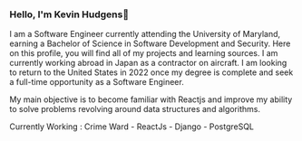 ### Hello, I'm Kevin Hudgens👋

I am a Software Engineer currently attending the University of Maryland, earning a Bachelor of Science in Software Development and Security. Here on this profile, you will find all of my projects and learning sources. I am currently working abroad in Japan as a contractor on aircraft. I am looking to return to the United States in 2022 once my degree is complete and seek a full-time opportunity as a Software Engineer.

My main objective is to become familiar with Reactjs and improve my ability to solve problems revolving around data structures and algorithms.

Currently Working : Crime Ward 
        - ReactJs
        - Django
        - PostgreSQL
